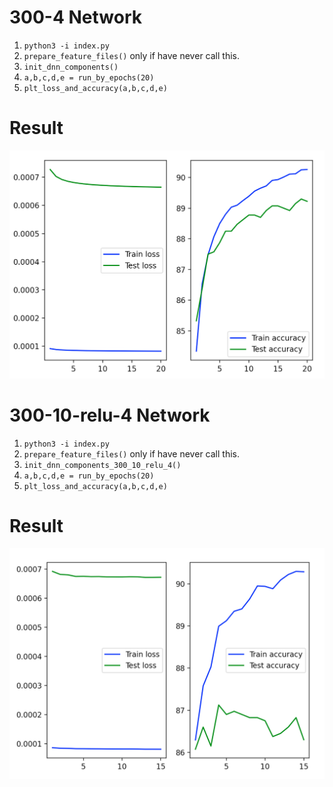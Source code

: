 # 300-4 Network

1. `python3 -i index.py`
2. `prepare_feature_files()` only if have never call this.
3. `init_dnn_components()`
4. `a,b,c,d,e = run_by_epochs(20)`
4. `plt_loss_and_accuracy(a,b,c,d,e)`

# Result

![](loss_and_acc.png)


# 300-10-relu-4 Network

1. `python3 -i index.py`
2. `prepare_feature_files()` only if have never call this.
3. `init_dnn_components_300_10_relu_4()`
4. `a,b,c,d,e = run_by_epochs(20)`
4. `plt_loss_and_accuracy(a,b,c,d,e)`

# Result

![](loss_and_acc2.png)

